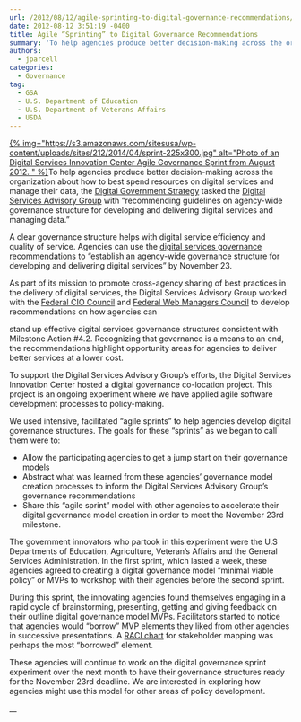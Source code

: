 ```yaml
---
url: /2012/08/12/agile-sprinting-to-digital-governance-recommendations/
date: 2012-08-12 3:51:19 -0400
title: Agile “Sprinting” to Digital Governance Recommendations
summary: 'To help agencies produce better decision-making across the organization about how to best spend resources on digital services and manage their data, the&nbsp;Digital Government Strategy&nbsp;tasked the&nbsp;Digital Services Advisory Group&nbsp;with &ldquo;recommending guidelines on agency-wide governance structure for developing and delivering'
authors:
  - jparcell
categories:
  - Governance
tag:
  - GSA
  - U.S. Department of Education
  - U.S. Department of Veterans Affairs
  - USDA
---
```


[{% img="https://s3.amazonaws.com/sitesusa/wp-content/uploads/sites/212/2014/04/sprint-225x300.jpg" alt="Photo of an Digital Services Innovation Center Agile Governance Sprint from August 2012. " %}](https://s3.amazonaws.com/sitesusa/wp-content/uploads/sites/212/2014/04/sprint-225x300.jpg)To help agencies produce better decision-making across the organization about how to best spend resources on digital services and manage their data, the [Digital Government Strategy](http://www.whitehouse.gov/sites/default/files/omb/egov/digital-government/digital-government.html#intra-agency-governance) tasked the [Digital Services Advisory Group](http://www.whitehouse.gov/sites/default/files/omb/egov/digital-government/digital-government.html#digital-services-center) with “recommending guidelines on agency-wide governance structure for developing and delivering digital services and managing data.”

A clear governance structure helps with digital service efficiency and quality of service. Agencies can use the [digital services governance recommendations](http://www.whitehouse.gov/digitalgov/digital-services-governance-recommendations) to &#8220;establish an agency-wide governance structure for developing and delivering digital services” by November 23.

As part of its mission to promote cross-agency sharing of best practices in the delivery of digital services, the Digital Services Advisory Group worked with the [Federal CIO Council](http://www.cio.gov/) and [Federal Web Managers Council](https://www.WHATEVER/communities/web-managers-forum/ "Web Content Managers Forum") to develop recommendations on how agencies can
  
stand up effective digital services governance structures consistent with Milestone Action #4.2. Recognizing that governance is a means to an end, the recommendations highlight opportunity areas for agencies to deliver better services at a lower cost.

To support the Digital Services Advisory Group’s efforts, the Digital Services Innovation Center hosted a digital governance co-location project. This project is an ongoing experiment where we have applied agile software development processes to policy-making.

We used intensive, facilitated “agile sprints” to help agencies develop digital governance structures. The goals for these “sprints” as we began to call them were to:

  * Allow the participating agencies to get a jump start on their governance models
  * Abstract what was learned from these agencies’ governance model creation processes to inform the Digital Services Advisory Group’s governance recommendations
  * Share this “agile sprint” model with other agencies to accelerate their digital governance model creation in order to meet the November 23rd milestone.

The government innovators who partook in this experiment were the U.S Departments of Education, Agriculture, Veteran’s Affairs and the General Services Administration. In the first sprint, which lasted a week, these agencies agreed to creating a digital governance model “minimal viable policy” or MVPs to workshop with their agencies before the second sprint.

During this sprint, the innovating agencies found themselves engaging in a rapid cycle of brainstorming,  presenting, getting and giving feedback on their outline digital governance model MVPs. Facilitators started to notice that agencies would “borrow” MVP elements they liked from other agencies in successive presentations. A [RACI chart](http://en.wikipedia.org/wiki/Responsibility_assignment_matrix) for stakeholder mapping was perhaps the most “borrowed” element.

These agencies will continue to work on the digital governance sprint experiment over the next month to have their governance structures ready for the November 23rd deadline. We are interested in exploring how agencies might use this model for other areas of policy development.

__
